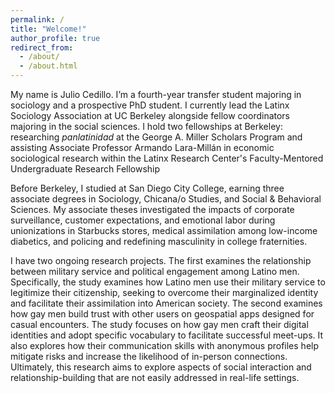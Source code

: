 ```yaml
---
permalink: /
title: "Welcome!"
author_profile: true
redirect_from: 
  - /about/
  - /about.html
---
```


My name is Julio Cedillo. I’m a fourth-year transfer student majoring in sociology and a prospective PhD student. I currently lead the Latinx Sociology Association at UC Berkeley alongside fellow coordinators majoring in the social sciences. I hold two fellowships at Berkeley: researching _panlatinidad_ at the George A. Miller Scholars Program and assisting Associate Professor Armando Lara-Millán in economic sociological research within the Latinx Research Center's Faculty-Mentored Undergraduate Research Fellowship

Before Berkeley, I studied at San Diego City College, earning three associate degrees in Sociology, Chicana/o Studies, and Social & Behavioral Sciences. My associate theses investigated the impacts of corporate surveillance, customer expectations, and emotional labor during unionizations in Starbucks stores, medical assimilation among low-income diabetics, and policing and redefining masculinity in college fraternities.

I have two ongoing research projects. The first examines the relationship between military service and political engagement among Latino men. Specifically, the study examines how Latino men use their military service to legitimize their citizenship, seeking to overcome their marginalized identity and facilitate their assimilation into American society. The second examines how gay men build trust with other users on geospatial apps designed for casual encounters. The study focuses on how gay men craft their digital identities and adopt specific vocabulary to facilitate successful meet-ups. It also explores how their communication skills with anonymous profiles help mitigate risks and increase the likelihood of in-person connections. Ultimately, this research aims to explore aspects of social interaction and relationship-building that are not easily addressed in real-life settings.
